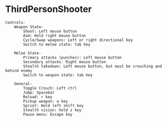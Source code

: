 # ThirdPersonShooter
 
    Controls-
        Weapon State-
            Shoot: Left mouse button
            Aim: Hold right mouse button
            Cycle/Swap weapons: Left or right directional key
            Switch to melee state: tab key

        Melee State-
            Primary attacks (punches): Left mouse button
            Secondary attacks: Right mouse button
            Stealth takedown: Left mouse button, but must be crouching and behind enemy
            Switch to weapon state: tab key

        General-
            Toggle Crouch: Left ctrl
            Jump: Spacebar
            Reload: r key
            Pickup weapon: e key
            Sprint: Hold left shift key
            Stealth vision: hold z key
            Pause menu: Escape key

        